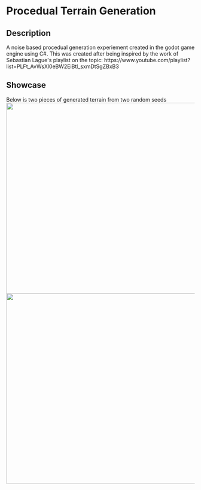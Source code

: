 <body>
<h1>Procedual Terrain Generation</h1>
<p>
<h2>Description</h2>
A noise based procedual generation experiement created in the godot game engine using C#. This was created after being inspired by the work of Sebastian Lague's playlist on the topic: https://www.youtube.com/playlist?list=PLFt_AvWsXl0eBW2EiBtl_sxmDtSgZBxB3

<h2>Showcase</h2>
Below is two pieces of generated terrain from two random seeds
<img src="https://github.com/Benjamin-Fever/Procedual-Terrain-Generation/assets/43081670/f04c7e61-34a0-48e1-9f40-6cfd1875d3ab" width="510"/>
<img src="https://github.com/Benjamin-Fever/Procedual-Terrain-Generation/assets/43081670/63b9c339-7cd4-40f0-8e61-e0c98971ce7d" width="510"/>
</body>
